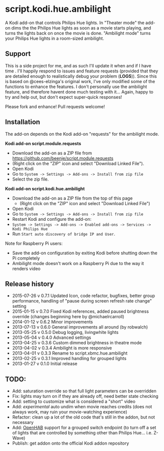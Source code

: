 script.kodi.hue.ambilight
=========================

A Kodi add-on that controls Philips Hue lights. In "Theater mode" the add-on dims the the Philips Hue lights as soon as a movie starts playing, and turns the lights back on once the movie is done. "Ambilight mode" turns your Philips Hue lights in a room-sized ambilight.

Support
-------
This is a side project for me, and as such I'll update it when and if I have time . I'll happily respond to issues and feature requests (provided that they are detailed enough to realistically debug your problem (**LOGS**)). Since this is based on @cees-elzinga's original work, I've only modified some of the functions to enhance the features. I don't personally use the ambilight feature, and therefore havent done much testing with it... Again, happy to try and help out, but don't expect super-quick responses!

Please fork and enhance! Pull requests welcome!

Installation
------------

The add-on depends on the Kodi add-on "requests" for the ambilight mode.

**Kodi add-on script.module.requests**

 - Download the add-on as a ZIP file from https://github.com/beenje/script.module.requests
  - (Right click on the "ZIP" icon and select "Download Linked File").
 - Open Kodi
 - Go to `System -> Settings -> Add-ons -> Install from zip file`
 - Select the zip file.

**Kodi add-on script.kodi.hue.ambilight**

 - Download the add-on as a ZIP file from the top of this page
   - (Right click on the "ZIP" icon and select "Download Linked File")
 - Open Kodi
 - Go to `System -> Settings -> Add-ons -> Install from zip file`
 -  Restart Kodi and configure the add-on:
   - `System -> Settings -> Add-ons -> Enabled add-ons -> Services -> Kodi Philips Hue`
   - Run `Start auto discovery of bridge IP and User`.

Note for Raspberry Pi users:

 - Save the add-on configuration by exiting Kodi before shutting down the Pi completely
 - Ambilight mode doesn't work on a Raspberry Pi due to the way it renders video

Release history
---------------
  * 2015-07-26 v 0.7.1 Updated Icon, code refactor, bugfixes, better group performance, handling of "pause during screen refresh rate change" setting
  * 2015-01-15 v 0.7.0 Fixed Kodi references, added paused brightness override (changes beginning here by @michaelrcarroll)
  * 2014-01-12 v 0.6.2 Minor improvements
  * 2013-07-13 v 0.6.0 General improvements all around (by robwalch)
  * 2013-05-25 v 0.5.0 Debug logging, livingwhite lights
  * 2013-05-04 v 0.4.0 Advanced settings
  * 2013-04-25 v 0.3.6 Custom dimmed brightness in theatre mode
  * 2013-04-02 v 0.3.4 Ambilight is more responsive
  * 2013-04-01 v 0.3.3 Rename to script.xbmc.hue.ambilight
  * 2013-02-25 v 0.3.1 Improved handling for grouped lights
  * 2013-01-27 v 0.1.0 Initial release

TODO:
-----
  * Add: saturation override so that full light parameters can be overridden
  * Fix: lights may turn on if they are already off, need better state checking
  * Add: setting to customize what is considered a "short" video
  * Add: *experimental* auto undim when movie reaches credits (does not always work, may ruin your movie-watching experience)
  * Refactor: clean up a lot of the old code that's still in the addon, but not necessary
  * Add: [OpenHAB](http://github.com/openhab/openhab) support for a grouped switch endpoint (to turn off a set of lights that are controlled by something other than Philips Hue... i.e. Z-Wave)
  * Publish: get addon onto the official Kodi addon repository
